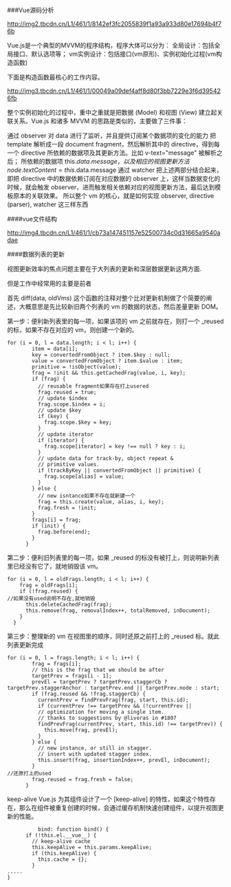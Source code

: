 ###Vue源码分析

http://img2.tbcdn.cn/L1/461/1/8142ef3fc2055839f1a93a933d80e17694b4f76b

Vue.js是一个典型的MVVM的程序结构，程序大体可以分为：
全局设计：包括全局接口、默认选项等；
vm实例设计：包括接口(vm原形)、实例初始化过程(vm构造函数)

下面是构造函数最核心的工作内容。

http://img3.tbcdn.cn/L1/461/1/00049a09def4aff8d80f3bb7229e3f6d395426fb

整个实例初始化的过程中，重中之重就是把数据 (Model) 和视图 (View) 建立起关联关系。Vue.js 和诸多 MVVM 的思路是类似的，主要做了三件事：

通过 observer 对 data 进行了监听，并且提供订阅某个数据项的变化的能力
把 template 解析成一段 document fragment，然后解析其中的 directive，得到每一个 directive 所依赖的数据项及其更新方法。比如 v-text="message" 被解析之后；
所依赖的数据项 this.$data.message，以及
相应的视图更新方法 node.textContent = this.$data.message
通过 watcher 把上述两部分结合起来，即把 directive 中的数据依赖订阅在对应数据的 observer 上，这样当数据变化的时候，就会触发 observer，进而触发相关依赖对应的视图更新方法，最后达到模板原本的关联效果。
所以整个 vm 的核心，就是如何实现 observer, directive (parser), watcher 这三样东西

####vue文件结构

http://img4.tbcdn.cn/L1/461/1/cb73a147451157e52500734c0d31665a9540adae

####数据列表的更新

视图更新效率的焦点问题主要在于大列表的更新和深层数据更新这两方面.

但是工作中经常用的主要是前者

首先 diff(data, oldVms) 这个函数的注释对整个比对更新机制做了个简要的阐述，大概意思是先比较新旧两个列表的 vm 的数据的状态，然后差量更新 DOM。


第一步：便利新列表里的每一项，如果该项的 vm 之前就存在，则打一个 _reused 的标，如果不存在对应的 vm，则创建一个新的。

    for (i = 0, l = data.length; i < l; i++) {
            item = data[i];
            key = convertedFromObject ? item.$key : null;
            value = convertedFromObject ? item.$value : item;
            primitive = !isObject(value);
            frag = !init && this.getCachedFrag(value, i, key);
            if (frag) {
              // reusable fragment如果存在打上usered
              frag.reused = true;
              // update $index
              frag.scope.$index = i;
              // update $key
              if (key) {
                frag.scope.$key = key;
              }
              // update iterator
              if (iterator) {
                frag.scope[iterator] = key !== null ? key : i;
              }
              // update data for track-by, object repeat &
              // primitive values.
              if (trackByKey || convertedFromObject || primitive) {
                frag.scope[alias] = value;
              }
            } else {
              // new isntance如果不存在就新建一个
              frag = this.create(value, alias, i, key);
              frag.fresh = !init;
            }
            frags[i] = frag;
            if (init) {
              frag.before(end);
            }
          }

第二步：便利旧列表里的每一项，如果 _reused 的标没有被打上，则说明新列表里已经没有它了，就地销毁该 vm。

    for (i = 0, l = oldFrags.length; i < l; i++) {
        frag = oldFrags[i];
        if (!frag.reused) {
    //如果没有used说明不存在,就地销毁
          this.deleteCachedFrag(frag);
          this.remove(frag, removalIndex++, totalRemoved, inDocument);
        }
      }

第三步：整理新的 vm 在视图里的顺序，同时还原之前打上的 _reused 标。就此列表更新完成

    for (i = 0, l = frags.length; i < l; i++) {
            frag = frags[i];
            // this is the frag that we should be after
            targetPrev = frags[i - 1];
            prevEl = targetPrev ? targetPrev.staggerCb ? targetPrev.staggerAnchor : targetPrev.end || targetPrev.node : start;
            if (frag.reused && !frag.staggerCb) {
              currentPrev = findPrevFrag(frag, start, this.id);
              if (currentPrev !== targetPrev && (!currentPrev ||
              // optimization for moving a single item.
              // thanks to suggestions by @livoras in #1807
              findPrevFrag(currentPrev, start, this.id) !== targetPrev)) {
                this.move(frag, prevEl);
              }
            } else {
              // new instance, or still in stagger.
              // insert with updated stagger index.
              this.insert(frag, insertionIndex++, prevEl, inDocument);
            }
    //还原打上的used
            frag.reused = frag.fresh = false;
          }

keep-alive
          Vue.js 为其组件设计了一个 [keep-alive] 的特性，如果这个特性存在，那么在组件被重复创建的时候，会通过缓存机制快速创建组件，以提升视图更新的性能。

              bind: function bind() {
          if (!this.el.__vue__) {
            // keep-alive cache
            this.keepAlive = this.params.keepAlive;
            if (this.keepAlive) {
              this.cache = {};
            }
    .....
    }
